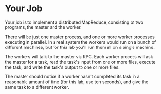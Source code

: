 # Your Job

Your job is to implement a distributed MapReduce,
consisting of two programs, the master and the worker.

There will be just one master process, and one or more worker processes executing in parallel.
In a real system the workers would run on a bunch of different machines, but for this lab you'll run them all on a single machine.

The workers will talk to the master via RPC.
Each worker process will ask the master for a task, read the task's input from one or more files, execute the task, and write the task's output to one or more files.

The master should notice if a worker hasn't completed its task in a reasonable amount of time (for this lab, use ten seconds), and give the same task to a different worker.